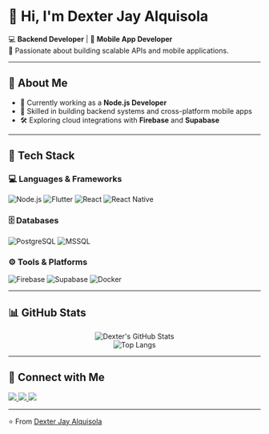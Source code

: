 <!--
👋 Hi, welcome to my GitHub profile!
-->

# 👋 Hi, I'm Dexter Jay Alquisola  

💻 **Backend Developer** | 📱 **Mobile App Developer**  
🚀 Passionate about building scalable APIs and mobile applications.

---

## 🧠 About Me  

- 🌱 Currently working as a **Node.js Developer**  
- 🧩 Skilled in building backend systems and cross-platform mobile apps  
- 🛠️ Exploring cloud integrations with **Firebase** and **Supabase**

---

## 🧰 Tech Stack  

### 💻 Languages & Frameworks  
![Node.js](https://img.shields.io/badge/Node.js-339933?style=for-the-badge&logo=node.js&logoColor=white)
![Flutter](https://img.shields.io/badge/Flutter-02569B?style=for-the-badge&logo=flutter&logoColor=white)
![React](https://img.shields.io/badge/React-20232A?style=for-the-badge&logo=react&logoColor=61DAFB)
![React Native](https://img.shields.io/badge/React%20Native-20232A?style=for-the-badge&logo=react&logoColor=61DAFB)

### 🗄️ Databases  
![PostgreSQL](https://img.shields.io/badge/PostgreSQL-336791?style=for-the-badge&logo=postgresql&logoColor=white)
![MSSQL](https://img.shields.io/badge/Microsoft%20SQL%20Server-CC2927?style=for-the-badge&logo=microsoft-sql-server&logoColor=white)

### ⚙️ Tools & Platforms  
![Firebase](https://img.shields.io/badge/Firebase-ffca28?style=for-the-badge&logo=firebase&logoColor=black)
![Supabase](https://img.shields.io/badge/Supabase-3ECF8E?style=for-the-badge&logo=supabase&logoColor=white)
![Docker](https://img.shields.io/badge/Docker-2496ED?style=for-the-badge&logo=docker&logoColor=white)

---

## 📊 GitHub Stats  

<div align="center">
  
![Dexter's GitHub Stats](https://github-readme-stats.vercel.app/api?username=dextralquisola&show_icons=true&theme=tokyonight&hide_border=true&border_radius=12)  
![Top Langs](https://github-readme-stats.vercel.app/api/top-langs/?username=dextralquisola&layout=compact&theme=tokyonight&hide_border=true&border_radius=12)

</div>

---

## 🔗 Connect with Me  

<p align="left">
  <a href="https://www.linkedin.com/in/dextralquisola/" target="_blank">
    <img src="https://img.shields.io/badge/LinkedIn-0077B5?style=for-the-badge&logo=linkedin&logoColor=white" />
  </a>
  <a href="https://www.instagram.com/dextralquisola/" target="_blank">
    <img src="https://img.shields.io/badge/Instagram-E4405F?style=for-the-badge&logo=instagram&logoColor=white" />
  </a>
  <a href="https://x.com/dextralquisola" target="_blank">
    <img src="https://img.shields.io/badge/Twitter(X)-000000?style=for-the-badge&logo=x&logoColor=white" />
  </a>
</p>

---

⭐️ From [Dexter Jay Alquisola](https://github.com/DexterJayAlquisola)

